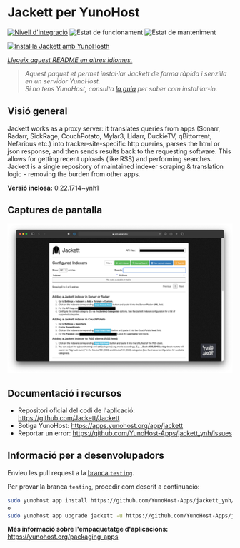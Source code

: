 <!--
N.B.: Aquest README ha estat generat automàticament per <https://github.com/YunoHost/apps/tree/master/tools/readme_generator>
NO s'ha de modificar manualment.
-->

# Jackett per YunoHost

[![Nivell d'integració](https://apps.yunohost.org/badge/integration/jackett)](https://ci-apps.yunohost.org/ci/apps/jackett/)
![Estat de funcionament](https://apps.yunohost.org/badge/state/jackett)
![Estat de manteniment](https://apps.yunohost.org/badge/maintained/jackett)

[![Instal·la Jackett amb YunoHosth](https://install-app.yunohost.org/install-with-yunohost.svg)](https://install-app.yunohost.org/?app=jackett)

*[Llegeix aquest README en altres idiomes.](./ALL_README.md)*

> *Aquest paquet et permet instal·lar Jackett de forma ràpida i senzilla en un servidor YunoHost.*  
> *Si no tens YunoHost, consulta [la guia](https://yunohost.org/install) per saber com instal·lar-lo.*

## Visió general

Jackett works as a proxy server: it translates queries from apps (Sonarr, Radarr, SickRage, CouchPotato, Mylar3, Lidarr, DuckieTV, qBittorrent, Nefarious etc.) into tracker-site-specific http queries, parses the html or json response, and then sends results back to the requesting software. This allows for getting recent uploads (like RSS) and performing searches. Jackett is a single repository of maintained indexer scraping & translation logic - removing the burden from other apps.


**Versió inclosa:** 0.22.1714~ynh1

## Captures de pantalla

![Captures de pantalla de Jackett](./doc/screenshots/demo.png)

## Documentació i recursos

- Repositori oficial del codi de l'aplicació: <https://github.com/Jackett/Jackett>
- Botiga YunoHost: <https://apps.yunohost.org/app/jackett>
- Reportar un error: <https://github.com/YunoHost-Apps/jackett_ynh/issues>

## Informació per a desenvolupadors

Envieu les pull request a la [branca `testing`](https://github.com/YunoHost-Apps/jackett_ynh/tree/testing).

Per provar la branca `testing`, procedir com descrit a continuació:

```bash
sudo yunohost app install https://github.com/YunoHost-Apps/jackett_ynh/tree/testing --debug
o
sudo yunohost app upgrade jackett -u https://github.com/YunoHost-Apps/jackett_ynh/tree/testing --debug
```

**Més informació sobre l'empaquetatge d'aplicacions:** <https://yunohost.org/packaging_apps>
